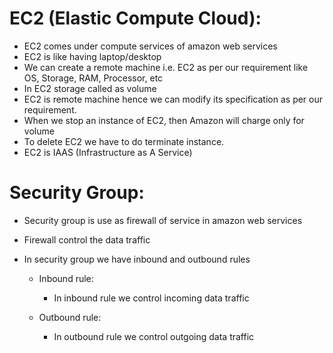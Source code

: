 #	EC2 (Elastic Compute Cloud):


+	EC2 comes under compute services of amazon web services
+	EC2 is like having laptop/desktop
+	We can create a remote machine i.e. EC2 as per our requirement like OS, Storage, RAM, Processor, etc
+	In EC2 storage called as volume
+	EC2 is remote machine hence we can modify its specification as per our requirement.
+	When we stop an instance of EC2, then Amazon will charge only for volume
+	To delete EC2 we have to do terminate instance.
+	EC2 is IAAS (Infrastructure as A Service)

#	Security Group:

+	Security group is use as firewall of service in amazon web services
+	Firewall control the data traffic
+	 In security group we have inbound and outbound rules
	 
     + Inbound rule:
        - In inbound rule we control incoming data traffic

     +	Outbound rule:

        - In outbound rule we control outgoing data traffic
